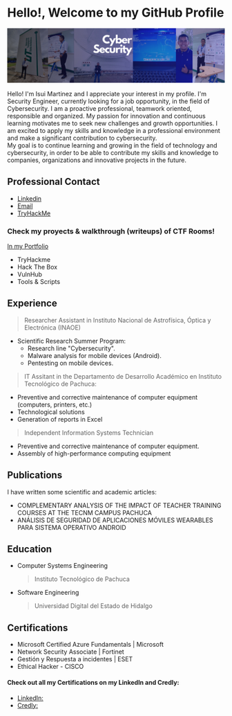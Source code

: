 # Hello!, Welcome to my GitHub Profile
![Banner](https://github.com/IsuiLugo/IsuiLugo/blob/main/Images/Banner%20Para%20LinkedIn%20Desarrollador%20De%20Software%20Moderno%20Negro%20(1).png?raw=true)

Hello! I'm Isui Martinez and I appreciate your interest in my profile.
I'm Security Engineer, currently looking for a job opportunity, in the field of Cybersecurity. I am a proactive professional, teamwork oriented, responsible and organized. My passion for innovation and continuous learning motivates me to seek new challenges and growth opportunities. I am excited to apply my skills and knowledge in a professional environment and make a significant contribution to cybersecurity.  
My goal is to continue learning and growing in the field of technology and cybersecurity, in order to be able to contribute my skills and knowledge to companies, organizations and innovative projects in the future.

## Professional Contact
* [Linkedin ](https://www.linkedin.com/in/isui-lugo-martinez/)
* [Email ](isulugo@oulook.com)
* [TryHackMe ](https://tryhackme.com/p/IsuiMartinez)

### Check my proyects & walkthrough (writeups) of CTF Rooms!
[In my Portfolio](https://isuilugo.github.io/)
* TryHackme
* Hack The Box
* VulnHub
* Tools & Scripts

## Experience
> Researcher Assistant in Instituto Nacional de Astrofísica, Óptica y Electrónica (INAOE)
  - Scientific Research Summer Program:
    - Research line "Cybersecurity".
    - Malware analysis for mobile devices (Android).
    - Pentesting on mobile devices.
   
> IT Assitant in the Departamento de Desarrollo Académico en Instituto Tecnológico de Pachuca:
  * Preventive and corrective maintenance of computer equipment (computers, printers, etc.)
  * Technological solutions
  * Generation of reports in Excel

> Independent Information Systems Technician
  * Preventive and corrective maintenance of computer equipment.
  * Assembly of high-performance computing equipment

## Publications
I have written some scientific and academic articles:
* COMPLEMENTARY ANALYSIS OF THE IMPACT OF TEACHER TRAINING COURSES AT THE TECNM CAMPUS PACHUCA [](https://www.semanticscholar.org/paper/Complementary-Analysis-of-the-Impact-of-Teacher-at-Pagola-Arteaga/65d89436d4c0a06e2ac56e382b31d734344ef00f)
* ANÁLISIS DE SEGURIDAD DE APLICACIONES MÓVILES WEARABLES PARA SISTEMA OPERATIVO ANDROID [](https://www.researchgate.net/publication/378494142_Analisis_de_seguridad_de_aplicaciones_moviles_wearables_para_sistema_operativo_Android)


## Education
- Computer Systems Engineering
   > Instituto Tecnológico de Pachuca

- Software Engineering
   > Universidad Digital del Estado de Hidalgo

## Certifications
* Microsoft Certified Azure Fundamentals | Microsoft
* Network Security Associate | Fortinet
* Gestión y Respuesta a incidentes | ESET
* Ethical Hacker - CISCO

#### Check out all my Certifications on my LinkedIn and Credly:
* [LinkedIn: ](https://www.linkedin.com/in/isui-lugo-martinez/details/certifications/)
* [Credly: ](https://www.credly.com/users/saul-isui-lugo-martinez)
